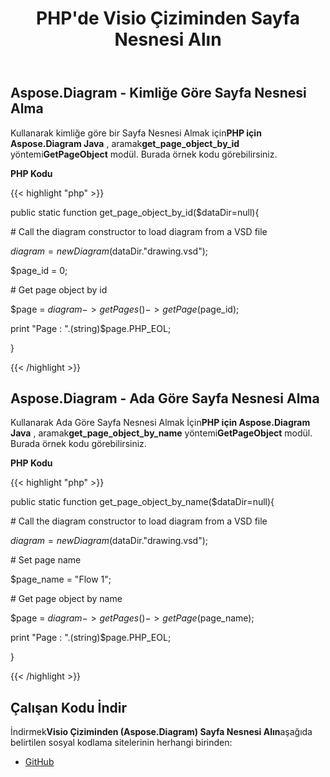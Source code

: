 ﻿---
title: PHP'de Visio Çiziminden Sayfa Nesnesi Alın
type: docs
weight: 10
url: /tr/java/get-a-page-object-from-visio-drawing-in-php/
---
## **Aspose.Diagram - Kimliğe Göre Sayfa Nesnesi Alma**
 Kullanarak kimliğe göre bir Sayfa Nesnesi Almak için**PHP için Aspose.Diagram Java** , aramak**get_page_object_by_id** yöntemi**GetPageObject** modül. Burada örnek kodu görebilirsiniz.

**PHP Kodu**

{{< highlight "php" >}}

 public static function get_page_object_by_id($dataDir=null){

\# Call the diagram constructor to load diagram from a VSD file

$diagram = new Diagram($dataDir."drawing.vsd");

$page_id = 0;

\# Get page object by id

$page = $diagram->getPages()->getPage($page_id);

print "Page : ".(string)$page.PHP_EOL;

}

{{< /highlight >}}
## **Aspose.Diagram - Ada Göre Sayfa Nesnesi Alma**
 Kullanarak Ada Göre Sayfa Nesnesi Almak İçin**PHP için Aspose.Diagram Java** , aramak**get_page_object_by_name** yöntemi**GetPageObject** modül. Burada örnek kodu görebilirsiniz.

**PHP Kodu**

{{< highlight "php" >}}

 public static function get_page_object_by_name($dataDir=null){

\# Call the diagram constructor to load diagram from a VSD file

$diagram = new Diagram($dataDir."drawing.vsd");

\# Set page name

$page_name = "Flow 1";

\# Get page object by name

$page = $diagram->getPages()->getPage($page_name);

print "Page : ".(string)$page.PHP_EOL;

}

{{< /highlight >}}
## **Çalışan Kodu İndir**
 İndirmek**Visio Çiziminden (Aspose.Diagram) Sayfa Nesnesi Alın**aşağıda belirtilen sosyal kodlama sitelerinin herhangi birinden:

- [GitHub](https://github.com/asposediagram/Aspose.Diagram-for-Java/blob/master/Plugins/Aspose_Diagram_Java_for_PHP/src/aspose/diagram/WorkingwithPages/GetPageObject.php)

